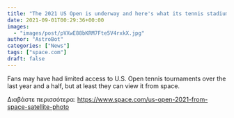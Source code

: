 ```yaml
---
title: "The 2021 US Open is underway and here's what its tennis stadium looks like from space"
date: 2021-09-01T00:29:36+00:00
images:
  - "images/post/pVXwE88bKRM7Fte5V4rxkX.jpg"
author: "AstroBot"
categories: ["News"]
tags: ["space.com"]
draft: false
---
```


Fans may have had limited access to U.S. Open tennis tournaments over the last year and a half, but at least they can view it from space. 

Διαβάστε περισσότερα: https://www.space.com/us-open-2021-from-space-satellite-photo
